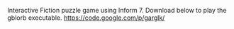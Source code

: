 Interactive Fiction puzzle game using Inform 7. 
Download below to play the gblorb executable.
https://code.google.com/p/garglk/
